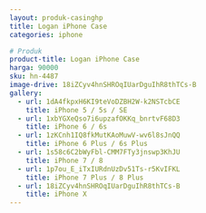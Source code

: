 ```yaml
---
layout: produk-casinghp
title: Logan iPhone Case
categories: iphone

# Produk
product-title: Logan iPhone Case
harga: 90000
sku: hn-4487
image-drive: 18iZCyv4hnSHROqIUarDguIhR8thTCs-B
gallery:
  - url: 1dA4fkpxH6KI9teVoDZBH2W-k2NSTcbCE
    title: iPhone 5 / 5s / SE
  - url: 1xbYGXeQso7i6upzafOKKq_bnrtvF68D3
    title: iPhone 6 / 6s
  - url: 1zKCnh1IQ8fkMutKAoMuwV-wv6l8sJnQQ
    title: iPhone 6 Plus / 6s Plus
  - url: 1s58c6C2bWyFbl-CMM7FTy3jnswp3KhJU
    title: iPhone 7 / 8
  - url: 1p7ou_E_iTxIURdnUzDv51Ts-r5KvIFKL
    title: iPhone 7 Plus / 8 Plus
  - url: 18iZCyv4hnSHROqIUarDguIhR8thTCs-B
    title: iPhone X
---
```

